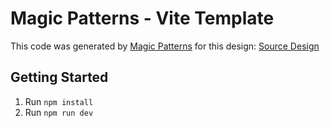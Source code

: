 # Magic Patterns - Vite Template

This code was generated by [Magic Patterns](https://magicpatterns.com) for this design: [Source Design](https://www.magicpatterns.com/c/nvwssd2yvtmb5idnmpky61)

## Getting Started

1. Run `npm install`
2. Run `npm run dev`
